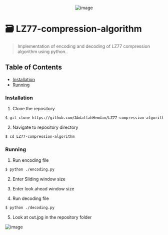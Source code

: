 <div align="center">

![image](https://user-images.githubusercontent.com/40190772/80767184-9f504c00-8b47-11ea-9c6d-2760f4d9e2db.png)
  
 
</div>


# 🗃 LZ77-compression-algorithm
> Implementation of encoding and decoding of LZ77 compression algorithm using python..

## Table of Contents
  - [Installation](#installation)
  - [Running](#running)
  
### Installation

1. Clone the repository

```sh
$ git clone https://github.com/AbdallahHemdan/LZ77-compression-algorithm.git
```
2. Navigate to repository directory
```sh
$ cd LZ77-compression-algorithm
```

### Running

1. Run encoding file
```sh
$ python ./encoding.py
```
2. Enter Sliding window size

3. Enter look ahead window size

4. Run decoding file
```sh
$ python ./decoding.py
```
5. Look at out.jpg in the repository folder

![image](https://user-images.githubusercontent.com/40190772/80767555-7c726780-8b48-11ea-87b0-a389b486698f.png)
